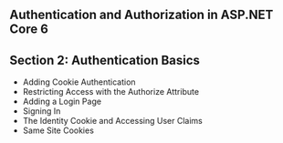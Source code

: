## Authentication and Authorization in ASP.NET Core 6
## Section 2: Authentication Basics
* Adding Cookie Authentication
* Restricting Access with the Authorize Attribute
* Adding a Login Page
* Signing In
* The Identity Cookie and Accessing User Claims
* Same Site Cookies